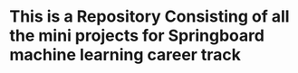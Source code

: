 # This is a Repository Consisting of all the mini projects for Springboard machine learning career track
